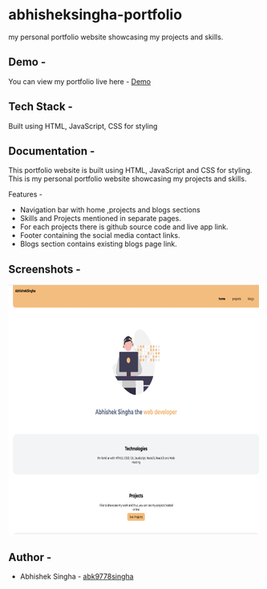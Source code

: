 # abhisheksingha-portfolio

 my personal portfolio website showcasing my projects and skills.


## Demo -

You can view my portfolio live here - [Demo](https://abhisheksingha-myportfolio.netlify.app/)

## Tech Stack -

Built using HTML, JavaScript, CSS for styling


## Documentation -

This portfolio website is built using HTML, JavaScript and CSS for styling.  This is my personal portfolio website showcasing my projects and skills.

 Features -
- Navigation bar with home ,projects and blogs sections
- Skills and Projects mentioned in separate pages.
- For each projects there is github source code and live app link.
- Footer containing the social media contact links.
- Blogs section contains existing blogs page link.


## Screenshots -

<img src="/images/abhisheksingha.png" width="500" height="500"/>


## Author -

- Abhishek Singha - [abk9778singha](https://github.com/abk9778singha)


























